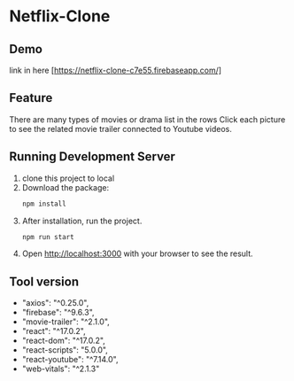 # Netflix-Clone

## Demo
link in here [https://netflix-clone-c7e55.firebaseapp.com/]

## Feature
There are many types of movies or drama list in the rows
Click each picture to see the related movie trailer connected to Youtube videos.

## Running Development Server
1. clone this project to local
2. Download the package:
    ```bash
   npm install
   ```
3. After installation, run the project.
    ```bash
   npm run start
   ```
4. Open [http://localhost:3000](http://localhost:3000) with your browser to see the result.


## Tool version
- "axios": "^0.25.0",
- "firebase": "^9.6.3",
- "movie-trailer": "^2.1.0",
- "react": "^17.0.2",
- "react-dom": "^17.0.2",
- "react-scripts": "5.0.0",
- "react-youtube": "^7.14.0",
- "web-vitals": "^2.1.3"

